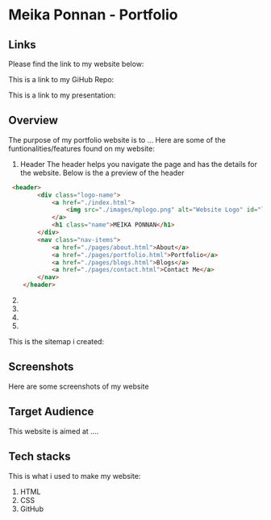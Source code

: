 # Meika Ponnan - Portfolio

## Links
Please find the link to my website below:

This is a link to my GiHub Repo:

This is a link to my presentation:

## Overview
The purpose of my portfolio website is to ...
Here are some of the funtionalities/features found on my website:
1. Header
The header helps you navigate the page and has the details for the website. Below is the a preview of the header
```html
 <header>
        <div class="logo-name">
            <a href="./index.html">
                <img src="./images/mplogo.png" alt="Website Logo" id="logo">
            </a> 
            <h1 class="name">MEIKA PONNAN</h1>
        </div>
        <nav class="nav-items">
            <a href="./pages/about.html">About</a>
            <a href="./pages/portfolio.html">Portfolio</a>
            <a href="./pages/blogs.html">Blogs</a>
            <a href="./pages/contact.html">Contact Me</a>
        </nav>
    </header>
```
2.
3.
4.
5.

This is the sitemap i created:

## Screenshots
Here are some screenshots of my website

## Target Audience
This website is aimed at ....

## Tech stacks
This is what i used to make my website:
1. HTML
2. CSS
3. GitHub

